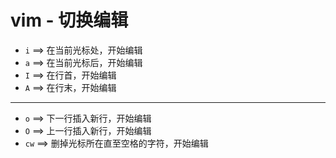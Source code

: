 # vim - 切换编辑


- `i` ==> 在当前光标处，开始编辑
- `a` ==> 在当前光标后，开始编辑
- `I` ==> 在行首，开始编辑
- `A` ==> 在行末，开始编辑

----

- `o` ==> 下一行插入新行，开始编辑
- `O` ==> 上一行插入新行，开始编辑
- `cw` ==> 删掉光标所在直至空格的字符，开始编辑
